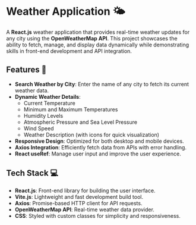 # Weather Application 🌤️

A **React.js** weather application that provides real-time weather updates for any city using the **OpenWeatherMap API**. This project showcases the ability to fetch, manage, and display data dynamically while demonstrating skills in front-end development and API integration.

## Features 🚀
- **Search Weather by City**: Enter the name of any city to fetch its current weather data.
- **Dynamic Weather Details**:
  - Current Temperature
  - Minimum and Maximum Temperatures
  - Humidity Levels
  - Atmospheric Pressure and Sea Level Pressure
  - Wind Speed
  - Weather Description (with icons for quick visualization)
- **Responsive Design**: Optimized for both desktop and mobile devices.
- **Axios Integration**: Efficiently fetch data from APIs with error handling.
- **React useRef**: Manage user input and improve the user experience.

## Tech Stack 💻
- **React.js**: Front-end library for building the user interface.
- **Vite.js**: Lightweight and fast development build tool.
- **Axios**: Promise-based HTTP client for API requests.
- **OpenWeatherMap API**: Real-time weather data provider.
- **CSS**: Styled with custom classes for simplicity and responsiveness.
